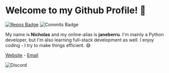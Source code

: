 # Welcome to my Github Profile! 👋

[![Repos Badge](https://badges.pufler.dev/repos/nicholasyoannou)](https://badges.pufler.dev) ![Commits Badge](https://badges.pufler.dev/commits/monthly/nicholasyoannou)

My name is **Nicholas** and my online-alias is **janeberru**. I'm mainly a Python developer, but I'm also learning full-stack development as well. I enjoy coding - I try to make things efficient. 😅

[Website](https://janeber.ru) - [Email](mailto:janeberru@janeber.ru)

![Discord](https://discord.c99.nl/widget/theme-5/717382170204700723.png)

<!-- ![Metrics](https://github.com/nicholasyoannou/nicholasyoannou/blob/main/github-metrics.svg)
 -->
